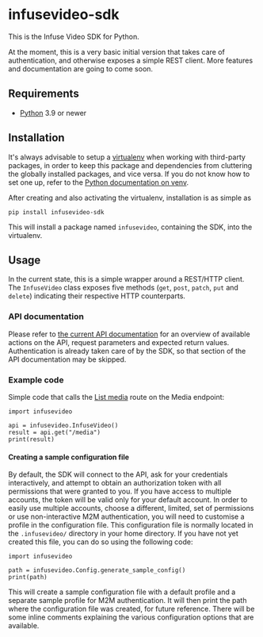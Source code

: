 # infusevideo-sdk

This is the Infuse Video SDK for Python.

At the moment, this is a very basic initial version that takes care of authentication, and
otherwise exposes a simple REST client. More features and documentation are going to come soon.

## Requirements
* [Python](https://www.python.org/) 3.9 or newer

## Installation
It's always advisable to setup a [virtualenv](https://docs.python.org/3/library/venv.html) when
working with third-party packages, in order to keep this package and dependencies from cluttering
the globally installed packages, and vice versa. If you do not know how to set one up, refer to the
[Python documentation on venv](https://docs.python.org/3/library/venv.html).

After creating and also activating the virtualenv, installation is as simple as

	pip install infusevideo-sdk

This will install a package named `infusevideo`, containing the SDK, into the virtualenv.

## Usage
In the current state, this is a simple wrapper around a REST/HTTP client. The `InfuseVideo` class
exposes five methods (`get`, `post`, `patch`, `put` and `delete`) indicating their respective HTTP
counterparts.

### API documentation
Please refer to [the current API documentation](https://api.infuse.video/apidoc/redoc) for an
overview of available actions on the API, request parameters and expected return values.
Authentication is already taken care of by the SDK, so that section of the API documentation may
be skipped.

### Example code
Simple code that calls the [List media](https://api.infuse.video/apidoc/redoc#operation/get_/media)
route on the Media endpoint:

	import infusevideo

	api = infusevideo.InfuseVideo()
	result = api.get("/media")
	print(result)

#### Creating a sample configuration file
By default, the SDK will connect to the API, ask for your credentials interactively, and
attempt to obtain an authorization token with all permissions that were granted to you. If you have
access to multiple accounts, the token will be valid only for your default account. In order to
easily use multiple accounts, choose a different, limited, set of permissions or use non-interactive
M2M authentication, you will need to customise a profile in the configuration file. This
configuration file is normally located in the `.infusevideo/` directory in your home directory. If
you have not yet created this file, you can do so using the following code:

	import infusevideo

	path = infusevideo.Config.generate_sample_config()
	print(path)

This will create a sample configuration file with a default profile and a separate sample profile
for M2M authentication. It will then print the path where the configuration file was created, for future reference. There will be some inline comments explaining the various configuration options
that are available.
